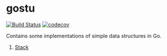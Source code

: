 # gostu
[![Build Status](https://travis-ci.org/gsingharoy/gostu.svg?branch=master)](https://travis-ci.org/gsingharoy/gostu) [![codecov](https://codecov.io/gh/gsingharoy/gostu/branch/master/graph/badge.svg)](https://codecov.io/gh/gsingharoy/gostu)

Contains some implementations of simple data structures in Go.

1. [Stack](https://github.com/gsingharoy/gostu/tree/master/stack) 
